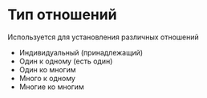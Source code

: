 # Тип отношений

Используется для установления различных отношений

- Индивидуальный (принадлежащий)
- Один к одному (есть один)
- Один ко многим
- Много к одному
- Многие ко многим
